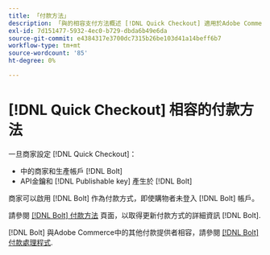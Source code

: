 ```yaml
---
title: 「付款方法」
description: 「與的相容支付方法概述 [!DNL Quick Checkout] 適用於Adobe Commerce擴充功能。」
exl-id: 7d151477-5932-4ec0-b729-dbda6b49e6da
source-git-commit: e4384317e3700dc7315b26be103d41a14beff6b7
workflow-type: tm+mt
source-wordcount: '85'
ht-degree: 0%

---
```


# [!DNL Quick Checkout] 相容的付款方法

一旦商家設定 [!DNL Quick Checkout]：

- 中的商家和生產帳戶 [!DNL Bolt]
- API金鑰和 [!DNL Publishable key] 產生於 [!DNL Bolt]

商家可以啟用 [!DNL Bolt] 作為付款方式，即使購物者未登入 [!DNL Bolt] 帳戶。

請參閱 [[!DNL Bolt] 付款方法](https://help.bolt.com/shoppers/guides/checkout/update-payment-method) 頁面，以取得更新付款方式的詳細資訊 [!DNL Bolt].

[!DNL Bolt] 與Adobe Commerce中的其他付款提供者相容，請參閱 [[!DNL Bolt] 付款處理程式](https://help.bolt.com/connectors/payment-processors/).
